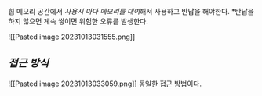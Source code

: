 힙 메모리 공간에서 *사용시 마다 메모리를 대여*해서 사용하고 반납을 해야한다.
*반납을 하지 않으면 계속 쌓이면 위험한 오류를 발생한다.

![[Pasted image 20231013031555.png]]

## *접근 방식*
![[Pasted image 20231013033059.png]]
동일한 접근 방법이다.
